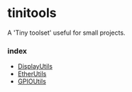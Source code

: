 # tinitools
A 'Tiny toolset' useful for small projects. 


### index
- [DisplayUtils](DisplayUtils)
- [EtherUtils](EtherUtils)
- [GPIOUtils](GPIOUtils)
